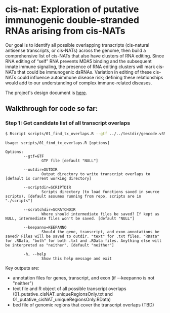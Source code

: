 # cis-nat: Exploration of putative immunogenic double-stranded RNAs arising from cis-NATs #

Our goal is to identify all possible overlapping transcripts (cis-natural antisense transcripts, or cis-NATs) across the genome, then build a comprehensive list of cis-NATs that also have clusters of RNA editing. Since RNA editing of “self” RNA prevents MDA5 binding and the subsequent innate immune signaling, the presence of RNA editing clusters will mark cis-NATs that could be immunogenic dsRNAs. Variation in editing of these cis-NATs could influence autoimmune disease risk; defining these relationships would add to our understanding of complex immune-related diseases.

The project's design document is [here]().

## Walkthrough for code so far:

### Step 1: Get candidate list of all transcript overlaps

```sh
$ Rscript scripts/01_find_tx_overlaps.R --gtf ../../testdir/gencode.v35.annotation.gtf.gz --outdir test_out --scriptdir scripts
```

```
Usage: scripts/01_find_tx_overlaps.R [options]

Options:
        --gtf=GTF
                GTF file [default "NULL"]

        --outdir=OUTDIR
                Output directory to write transcript overlaps to [default is current working directory]

        --scriptdir=SCRIPTDIR
                Scripts directory (to load functions saved in source scripts). [default assumes running from repo, scripts are in "./scripts"]

        --scratchdir=SCRATCHDIR
                Where should intermediate files be saved? If kept as NULL, intermediate files won't be saved. [default "NULL"]

        --keepanno=KEEPANNO
                Should the gene, transcript, and exon annotations be saved? Files will be saved to outdir. "text" for .txt files, "RData" for .RData, "both" for both .txt and .RData files. Anything else will be interpreted as "neither". [default "neither"]

        -h, --help
                Show this help message and exit
```

Key outputs are:
- annotation files for genes, transcript, and exon (if --keepanno is not "neither")
- text file and R object of all possible transcript overlaps (01_putative_cisNAT_uniqueRegionsOnly.txt and 01_putative_cisNAT_uniqueRegionsOnly.RData)
- bed file of genomic regions that cover the transcript overlaps (TBD)
